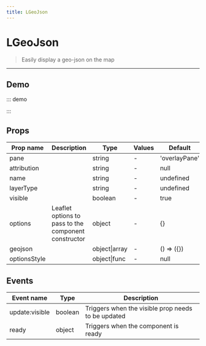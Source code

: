 ```yaml
---
title: LGeoJson
---
```


# LGeoJson

> Easily display a geo-json on the map

---

## Demo

::: demo
<template>
<l-map style="height: 350px" :zoom="zoom" :center="center">
<l-tile-layer :url="url" :attribution="attribution"></l-tile-layer>
<l-geo-json :geojson="geojson"></l-geo-json>
</l-map>
</template>

<script>
import {LMap, LTileLayer, LGeoJson} from 'vue2-leaflet';

export default {
  components: {
    LMap,
    LTileLayer,
    LGeoJson
  },
  data () {
    return {
      url: 'https://{s}.tile.openstreetmap.org/{z}/{x}/{y}.png',
      attribution:
        '&copy; <a target="_blank" href="http://osm.org/copyright">OpenStreetMap</a> contributors',
      zoom: 8,
      center: [47.313220, -1.319482],
      geojson: null
    };
  },
  async created () {
    const response = await fetch('https://rawgit.com/gregoiredavid/france-geojson/master/regions/pays-de-la-loire/communes-pays-de-la-loire.geojson');
    this.geojson = await response.json();
  }
}
</script>

:::

## Props

| Prop name    | Description                                          | Type          | Values | Default       |
| ------------ | ---------------------------------------------------- | ------------- | ------ | ------------- |
| pane         |                                                      | string        | -      | 'overlayPane' |
| attribution  |                                                      | string        | -      | null          |
| name         |                                                      | string        | -      | undefined     |
| layerType    |                                                      | string        | -      | undefined     |
| visible      |                                                      | boolean       | -      | true          |
| options      | Leaflet options to pass to the component constructor | object        | -      | {}            |
| geojson      |                                                      | object\|array | -      | () => ({})    |
| optionsStyle |                                                      | object\|func  | -      | null          |

## Events

| Event name     | Type    | Description                                        |
| -------------- | ------- | -------------------------------------------------- |
| update:visible | boolean | Triggers when the visible prop needs to be updated |
| ready          | object  | Triggers when the component is ready               |
